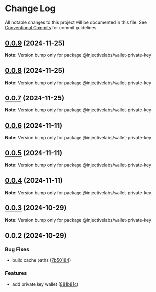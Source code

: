 # Change Log

All notable changes to this project will be documented in this file.
See [Conventional Commits](https://conventionalcommits.org) for commit guidelines.

## [0.0.9](https://github.com/InjectiveLabs/injective-ts/compare/@injectivelabs/wallet-private-key@0.0.8...@injectivelabs/wallet-private-key@0.0.9) (2024-11-25)

**Note:** Version bump only for package @injectivelabs/wallet-private-key





## [0.0.8](https://github.com/InjectiveLabs/injective-ts/compare/@injectivelabs/wallet-private-key@0.0.7...@injectivelabs/wallet-private-key@0.0.8) (2024-11-25)

**Note:** Version bump only for package @injectivelabs/wallet-private-key





## [0.0.7](https://github.com/InjectiveLabs/injective-ts/compare/@injectivelabs/wallet-private-key@0.0.7-beta.4...@injectivelabs/wallet-private-key@0.0.7) (2024-11-25)

**Note:** Version bump only for package @injectivelabs/wallet-private-key





## [0.0.6](https://github.com/InjectiveLabs/injective-ts/compare/@injectivelabs/wallet-private-key@0.0.5...@injectivelabs/wallet-private-key@0.0.6) (2024-11-11)

**Note:** Version bump only for package @injectivelabs/wallet-private-key





## [0.0.5](https://github.com/InjectiveLabs/injective-ts/compare/@injectivelabs/wallet-private-key@0.0.4...@injectivelabs/wallet-private-key@0.0.5) (2024-11-11)

**Note:** Version bump only for package @injectivelabs/wallet-private-key





## [0.0.4](https://github.com/InjectiveLabs/injective-ts/compare/@injectivelabs/wallet-private-key@0.0.4-beta.6...@injectivelabs/wallet-private-key@0.0.4) (2024-11-11)

**Note:** Version bump only for package @injectivelabs/wallet-private-key





## [0.0.3](https://github.com/InjectiveLabs/injective-ts/compare/@injectivelabs/wallet-private-key@0.0.3-beta.0...@injectivelabs/wallet-private-key@0.0.3) (2024-10-29)

**Note:** Version bump only for package @injectivelabs/wallet-private-key





## 0.0.2 (2024-10-29)


### Bug Fixes

* build cache paths ([7b50184](https://github.com/InjectiveLabs/injective-ts/commit/7b5018431d970bfb00d022878fbf7994e4878e72))


### Features

* add private key wallet ([881b81c](https://github.com/InjectiveLabs/injective-ts/commit/881b81c9d07532def5168b6f761108a7ab3fd3f2))
